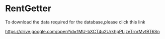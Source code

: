 # RentGetter

To download the data required for the database,please click this link

https://drive.google.com/open?id=1MU-bXCT4u2UrkhpPLjzeTrnrMvtBT6Sn
